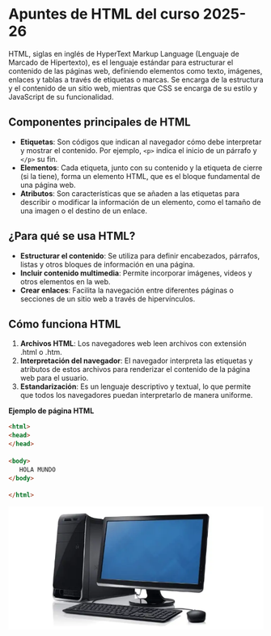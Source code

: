 # Apuntes de HTML del curso 2025-26
HTML, siglas en inglés de HyperText Markup Language (Lenguaje de Marcado de Hipertexto), es el lenguaje estándar para estructurar el contenido de las páginas web, definiendo elementos como texto, imágenes, enlaces y tablas a través de etiquetas o marcas. Se encarga de la estructura y el contenido de un sitio web, mientras que CSS se encarga de su estilo y JavaScript de su funcionalidad. 
## Componentes principales de HTML 
- **Etiquetas**: Son códigos que indican al navegador cómo debe interpretar y mostrar el contenido. Por ejemplo, `<p>` indica el inicio de un párrafo y `</p>` su fin. 
- **Elementos**: Cada etiqueta, junto con su contenido y la etiqueta de cierre (si la tiene), forma un elemento HTML, que es el bloque fundamental de una página web. 
- **Atributos**: Son características que se añaden a las etiquetas para describir o modificar la información de un elemento, como el tamaño de una imagen o el destino de un enlace. 
## ¿Para qué se usa HTML?
- **Estructurar el contenido**: Se utiliza para definir encabezados, párrafos, listas y otros bloques de información en una página. 
- **Incluir contenido multimedia**: Permite incorporar imágenes, videos y otros elementos en la web. 
- **Crear enlaces**: Facilita la navegación entre diferentes páginas o secciones de un sitio web a través de hipervínculos. 
## Cómo funciona HTML
1. **Archivos HTML**: Los navegadores web leen archivos con extensión .html o .htm. 
2. **Interpretación del navegador**: El navegador interpreta las etiquetas y atributos de estos archivos para renderizar el contenido de la página web para el usuario. 
3. **Estandarización**: Es un lenguaje descriptivo y textual, lo que permite que todos los navegadores puedan interpretarlo de manera uniforme. 

**Ejemplo de página HTML**

```html
<html>
<head>
</head>

<body>
   HOLA MUNDO
</body>

</html>

```
![imagen de fondo](images/ordenador.webp) 
